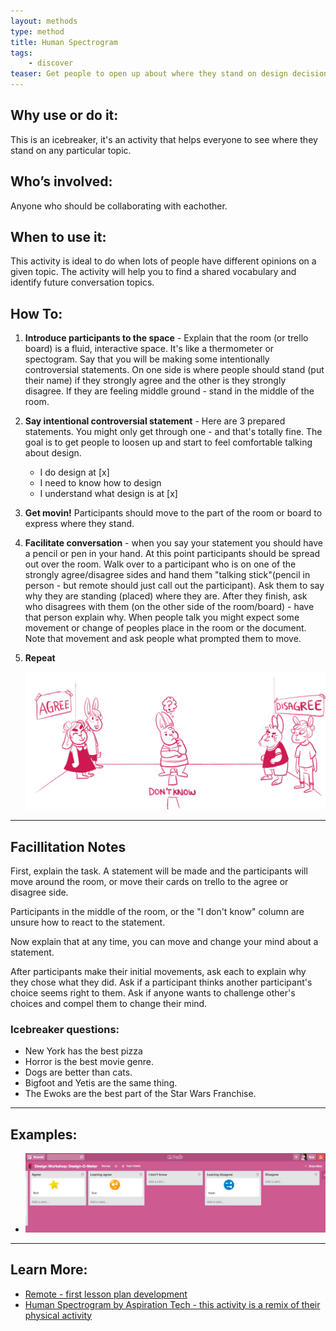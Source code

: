 ```yaml
---
layout: methods
type: method
title: Human Spectrogram
tags:
    - discover
teaser: Get people to open up about where they stand on design decisions.
---
```


## Why use or do it:

This is an icebreaker, it's an activity that helps everyone to see where they stand on any particular topic.

## Who’s involved:

Anyone who should be collaborating with eachother.

## When to use it:

This activity is ideal to do when lots of people have different opinions on a given topic. The activity will help you to find a shared vocabulary and identify future conversation topics.

## How To:

1. **Introduce participants to the space** - Explain that the room (or trello board) is a fluid, interactive space. It's like a thermometer or spectogram. Say that you will be making some intentionally controversial statements. On one side is where people should stand (put their name) if they strongly agree and the other is they strongly disagree. If they are feeling middle ground - stand in the middle of the room.

2. **Say intentional controversial statement** - Here are 3 prepared statements. You might only get through one - and that's totally fine. The goal is to get people to loosen up and start to feel comfortable talking about design.

    * I do design at [x]   
    * I need to know how to design
    * I understand what design is at [x]

3. **Get movin!** Participants should move to the part of the room or board to express where they stand.

4. **Facilitate conversation** - when you say your statement you should have a pencil or pen in your hand. At this point participants should be spread out over the room. Walk over to a participant who is on one of the strongly agree/disagree sides and hand them "talking stick"(pencil in person - but remote should just call out the participant). Ask them to say why they are standing (placed) where they are. After they finish, ask who disagrees with them (on the other side of the room/board) - have that person explain why. When people talk you might expect some movement or change of peoples place in the room or the document. Note that movement and ask people what prompted them to move.

5. **Repeat**

    ![human spectrogram image](/img/methods/design-o-meter.jpg)

---

## Facillitation Notes

First, explain the task.  A statement will be made and the participants will move around the room, or move their cards on trello to the agree or disagree side.

Participants in the middle of the room, or the "I don't know" column are unsure how to react to the statement.

Now explain that at any time, you can move and change your mind about a statement.

After participants make their initial movements, ask each to explain why they chose what they did.
Ask if a participant thinks another participant's choice seems right to them.
Ask if anyone wants to challenge other's choices and compel them to change their mind.

### Icebreaker questions:

* New York has the best pizza
* Horror is the best movie genre.
* Dogs are better than cats.
* Bigfoot and Yetis are the same thing.
* The Ewoks are the best part of the Star Wars Franchise.

---

## Examples:

* ![trello spectrogram](/img/methods/design-o-meter-trello.png)

---

## Learn More:

* [Remote - first lesson plan development](https://bocoup.com/weblog/remote-first-lesson-plan-development)
* [Human Spectrogram by Aspiration Tech - this activity is a remix of their physical activity](http://facilitation.aspirationtech.org/index.php?title=Facilitation:Spectrogram)
